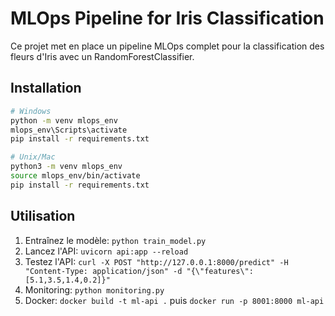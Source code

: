 # MLOps Pipeline for Iris Classification

Ce projet met en place un pipeline MLOps complet pour la classification des fleurs d'Iris avec un RandomForestClassifier.

## Installation

```bash
# Windows
python -m venv mlops_env
mlops_env\Scripts\activate
pip install -r requirements.txt

# Unix/Mac
python3 -m venv mlops_env
source mlops_env/bin/activate
pip install -r requirements.txt
```

## Utilisation

1. Entraînez le modèle: `python train_model.py`
2. Lancez l'API: `uvicorn api:app --reload`
3. Testez l'API: `curl -X POST "http://127.0.0.1:8000/predict" -H "Content-Type: application/json" -d "{\"features\":[5.1,3.5,1.4,0.2]}"`
4. Monitoring: `python monitoring.py`
5. Docker: `docker build -t ml-api .` puis `docker run -p 8001:8000 ml-api` 
